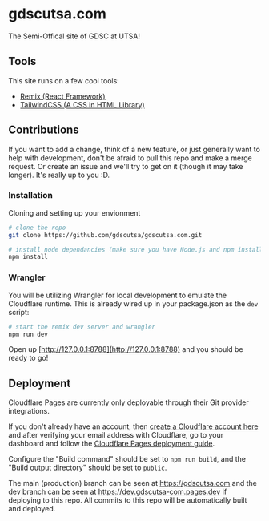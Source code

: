 # gdscutsa.com

The Semi-Offical site of GDSC at UTSA! 

## Tools

This site runs on a few cool tools:

- [Remix (React Framework)](https://remix.run/)
- [TailwindCSS (A CSS in HTML Library)](https://tailwindcss.com/)

## Contributions

If you want to add a change, think of a new feature, or just generally want to help with development, don't be afraid to pull this repo and make a merge request. Or create an issue and we'll try to get on it (though it may take longer). It's really up to you :D.

### Installation

Cloning and setting up your envionment

```sh
# clone the repo
git clone https://github.com/gdscutsa/gdscutsa.com.git

# install node dependancies (make sure you have Node.js and npm installed)
npm install
```

### Wrangler

You will be utilizing Wrangler for local development to emulate the Cloudflare runtime. This is already wired up in your package.json as the `dev` script:

```sh
# start the remix dev server and wrangler
npm run dev
```

Open up [http://127.0.0.1:8788](http://127.0.0.1:8788) and you should be ready to go!

## Deployment

Cloudflare Pages are currently only deployable through their Git provider integrations.

If you don't already have an account, then [create a Cloudflare account here](https://dash.cloudflare.com/sign-up/pages) and after verifying your email address with Cloudflare, go to your dashboard and follow the [Cloudflare Pages deployment guide](https://developers.cloudflare.com/pages/framework-guides/deploy-anything).

Configure the "Build command" should be set to `npm run build`, and the "Build output directory" should be set to `public`.

The main (production) branch can be seen at https://gdscutsa.com and the dev branch can be seen at https://dev.gdscutsa-com.pages.dev if deploying to this repo. All commits to this repo will be automatically built and deployed.
